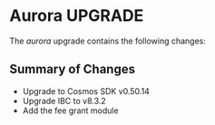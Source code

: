 # Aurora UPGRADE

The *aurora* upgrade contains the following changes:

## Summary of Changes

* Upgrade to Cosmos SDK v0.50.14
* Upgrade IBC to v8.3.2
* Add the fee grant module